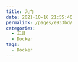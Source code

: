 ```yaml
---
title: 入门
date: 2021-10-16 21:55:46
permalink: /pages/e933bd/
categories:
  - 工具
  - Docker
tags:
  - Docker
---
```


